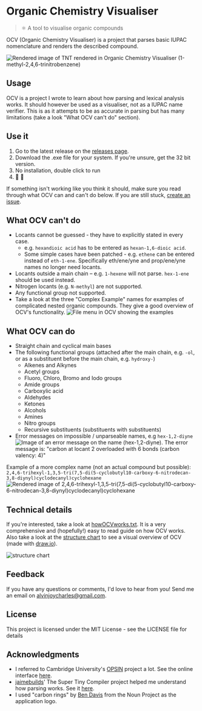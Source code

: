 # Organic Chemistry Visualiser

> ⚛️ A tool to visualise organic compounds 

OCV (Organic Chemistry Visualiser) is a project that parses basic IUPAC nomenclature and renders the described compound.

![Rendered image of TNT rendered in Organic Chemistry Visualiser (1-methyl-2,4,6-trinitrobenzene)](https://github.com/avncharlie/organicChemistryVisualiser/blob/master/Documentation/screenshots/tnt.png?raw=true)

## Usage
OCV is a project I wrote to learn about how parsing and lexical analysis works. It should however be used as a visualiser, not as a IUPAC name verifier. This is as it attempts to be as accurate in parsing but has many limitations (take a look "What OCV can't do" section). 


## Use it
1. Go to the latest release on the [releases page](https://github.com/avncharlie/organicChemistryVisualiser/releases).
2. Download the .exe file for your system. If you're unsure, get the 32 bit version.
3. No installation, double click to run
4. 🧪 🎉

If something isn't working like you think it should, make sure you read through what OCV can and can't do below. If you are still stuck, [create an issue](https://github.com/avncharlie/organicChemistryVisualiser/issues/new).

## What OCV can't do
* Locants cannot be guessed - they have to explicitly stated in every case.
  * e.g. `hexandioic acid` has to be entered as `hexan-1,6-dioic acid`.
  * Some simple cases have been patched - e.g. `ethene` can be entered instead of `eth-1-ene`. Specifically eth/ene/yne and prop/ene/yne names no longer need locants.
* Locants outside a main chain – e.g. `1-hexene` will not parse. `hex-1-ene` should be used instead.
* Nitrogen locants (e.g. `N-methyl`) are not supported.
* Any functional group not supported.
* Take a look at the three "Complex Example" names for examples of complicated nested organic compounds. They give a good overview of OCV's functionality. 
![File menu in OCV showing the examples](https://github.com/avncharlie/organicChemistryVisualiser/blob/master/Documentation/screenshots/examples.png?raw=true)

## What OCV can do
* Straight chain and cyclical main bases
* The following functional groups (attached after the main chain, e.g. `-ol`, or as a substituent before the main chain, e.g. `hydroxy-`)
  * Alkenes and Alkynes
  * Acetyl groups
  * Fluoro, Chloro, Bromo and Iodo groups
  * Amide groups
  * Carboxylic acid
  * Aldehydes
  * Ketones
  * Alcohols
  * Amines
  * Nitro groups
  * Recursive substituents (substituents with substituents)
* Error messages on impossible / unparseable names, e.g `hex-1,2-diyne`
![Image of an error message on the name (hex-1,2-diyne). The error message is: "carbon at locant 2 overloaded with 6 bonds (carbon valency: 4)"]( https://github.com/avncharlie/organicChemistryVisualiser/blob/master/Documentation/screenshots/error.png?raw=true)

Example of a more complex name (not an actual compound but possible):
`2,4,6-trihexyl-1,3,5-tri(7,5-di(5-cyclobutyl10-carboxy-6-nitrodecan-3,8-diynyl)cyclodecanyl)cyclohexane` 
![Rendered image of 2,4,6-trihexyl-1,3,5-tri(7,5-di(5-cyclobutyl10-carboxy-6-nitrodecan-3,8-diynyl)cyclodecanyl)cyclohexane](https://github.com/avncharlie/organicChemistryVisualiser/blob/master/Documentation/screenshots/complexExample.png?raw=true)

## Technical details
If you're interested, take a look at [howOCVworks.txt](https://github.com/avncharlie/organicChemistryVisualiser/blob/master/Documentation/howOCVworks/howOCVworks.txt). It is a very comprehensive and (hopefully!) easy to read guide on how OCV works. Also take a look at the [structure chart](https://github.com/avncharlie/organicChemistryVisualiser/blob/master/Documentation/howOCVworks/Structure%20Chart.pdf) to see a visual overview of OCV (made with [draw.io](https://www.draw.io/)).

![structure chart](https://github.com/avncharlie/organicChemistryVisualiser/blob/master/Documentation/howOCVworks/Structure%20Chart.png?raw=true)


## Feedback
If you have any questions or comments, I'd love to hear from you!
Send me an email on <alvinjoycharles@gmail.com>.

## License
This project is licensed under the MIT License - see the LICENSE file for details


## Acknowledgments
* I referred  to Cambridge University's [OPSIN](https://opsin.ch.cam.ac.uk/index.html) project a lot. See the online interface [here](https://opsin.ch.cam.ac.uk/index.html).
* [jaimebuilds](https://github.com/jamiebuilds)' The Super Tiny Compiler project helped me understand how parsing works. See it [here](https://github.com/jamiebuilds/the-super-tiny-compiler).
* I used "carbon rings" by [Ben Davis](https://thenounproject.com/smashicons/) from the Noun Project as the application logo.
